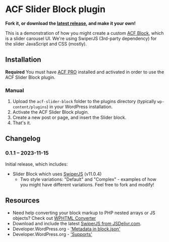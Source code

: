 # ACF Slider Block plugin

__Fork it, or download the [latest release](https://github.com/colorful-tones/acf-slider-block/releases), and make it your own!__

This is a demonstration of how you might create a custom [ACF Block](https://www.advancedcustomfields.com/resources/blocks/), which is a slider carousel UI. We're using SwiperJS (3rd-party dependency) for the slider JavaScript and CSS (mostly).

## Installation

__Required__ You must have [ACF PRO](https://https://www.advancedcustomfields.com/pro/) installed and activated in order to use the ACF Slider Block plugin.

### Manual

1. Upload the `acf-slider-block` folder to the plugins directory (typically `wp-content/plugins`) in your WordPress installation.
2. Activate the ACF Slider Block plugin.
3. Create a new post or page, and insert the Slider block.
4. That's it.

## Changelog

### 0.1.1 – 2023-11-15

Initial release, which includes:

- Slider Block which uses [SwiperJS](https://swiperjs.com/) (v11.0.4)
  - Two style variations: "Default" and "Complex" - examples of how you might have different variations. Feel free to fork and modify!

## Resources

- Need help converting your block markup to PHP nested arrays or JS objects? Check out [WPHTML Converter](https://happyprime.github.io/wphtml-converter/)
- Download and include the latest [SwiperJS from JSDelivr.com](https://www.jsdelivr.com/package/npm/swiper).
- Developer.WordPress.org - ['Metadata in block.json'](https://developer.wordpress.org/block-editor/reference-guides/block-api/block-metadata/)
- Developer.WordPress.org - ['Supports'](https://developer.wordpress.org/block-editor/reference-guides/block-api/block-supports/)
